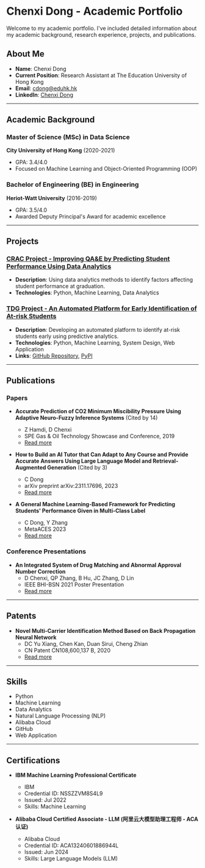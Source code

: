 <link rel="stylesheet" type="text/css" href="style.css">

# Chenxi Dong - Academic Portfolio

Welcome to my academic portfolio. I've included detailed information about my academic background, research experience, projects, and publications.

## About Me

- **Name**: Chenxi Dong
- **Current Position**: Research Assistant at The Education University of Hong Kong
- **Email**: [cdong@eduhk.hk](mailto:cdong@eduhk.hk)
- **LinkedIn**: [Chenxi Dong](https://www.linkedin.com/in/chenxi-d-263324227/)

---

## Academic Background

### Master of Science (MSc) in Data Science
**City University of Hong Kong** (2020-2021)
- GPA: 3.4/4.0
- Focused on Machine Learning and Object-Oriented Programming (OOP)

### Bachelor of Engineering (BE) in Engineering
**Heriot-Watt University** (2016-2019)
- GPA: 3.5/4.0
- Awarded Deputy Principal's Award for academic excellence

---

## Projects

### [CRAC Project - Improving QA&E by Predicting Student Performance Using Data Analytics](https://www.lttc.eduhk.hk/events/20240410_2/)
- **Description**: Using data analytics methods to identify factors affecting student performance at graduation.
- **Technologies**: Python, Machine Learning, Data Analytics

### [TDG Project - An Automated Platform for Early Identification of At-risk Students](https://app.lib.eduhk.hk/tl/node/407)
- **Description**: Developing an automated platform to identify at-risk students early using predictive analytics.
- **Technologies**: Python, Machine Learning, System Design, Web Application
- **Links**: [GitHub Repository](https://github.com/098765d/dualPredictor), [PyPI](https://pypi.org/project/dualPredictor/)

---

## Publications

### Papers
- **Accurate Prediction of CO2 Minimum Miscibility Pressure Using Adaptive Neuro-Fuzzy Inference Systems** (Cited by 14)
  - Z Hamdi, D Chenxi
  - SPE Gas & Oil Technology Showcase and Conference, 2019
  - [Read more](https://onepetro.org/SPEGOTS/proceedings-abstract/19GOTS/2-19GOTS/219885)

- **How to Build an AI Tutor that Can Adapt to Any Course and Provide Accurate Answers Using Large Language Model and Retrieval-Augmented Generation** (Cited by 3)
  - C Dong
  - arXiv preprint arXiv:2311.17696, 2023
  - [Read more](https://arxiv.org/abs/2311.17696)

- **A General Machine Learning-Based Framework for Predicting Students' Performance Given in Multi-Class Label**
  - C Dong, Y Zhang
  - MetaACES 2023
  - [Read more](https://www.eduhk.hk/metaaces2023/download/MetaACES%202023-Proceedings.pdf)

### Conference Presentations
- **An Integrated System of Drug Matching and Abnormal Approval Number Correction**
  - D Chenxi, QP Zhang, B Hu, JC Zhang, D Lin
  - IEEE BHI-BSN 2021 Poster Presentation
  - [Read more](https://docs.google.com/presentation/d/1Yv-vgErBwZpsDU6caslx5lfWU0TXFe8u/edit?usp=sharing&ouid=103405228218175523912&rtpof=true&sd=true)

---

## Patents
- **Novel Multi-Carrier Identification Method Based on Back Propagation Neural Network**
  - DC Yu Xiang, Chen Kan, Duan Sirui, Cheng Zhian
  - CN Patent CN108,600,137 B, 2020
  - [Read more](https://patents.google.com/patent/CN108600137B/en)

---

## Skills

<ul class="skill-list">
  <li>Python</li>
  <li>Machine Learning</li>
  <li>Data Analytics</li>
  <li>Natural Language Processing (NLP)</li>
  <li>Alibaba Cloud</li>
  <li>GitHub</li>
  <li>Web Application</li>
</ul>

---

## Certifications

- **IBM Machine Learning Professional Certificate**
  - IBM
  - Credential ID: NSSZZVM8S4L9
  - Issued: Jul 2022
  - Skills: Machine Learning

- **Alibaba Cloud Certified Associate - LLM (阿里云大模型助理工程师 - ACA认证)**
  - Alibaba Cloud
  - Credential ID: ACA13240601886944L
  - Issued: Jun 2024
  - Skills: Large Language Models (LLM)
